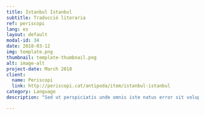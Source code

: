 ```yaml
---
title: Istanbul Istanbul
subtitle: Traducció literaria
ref: periscopi
lang: es
layout: default
modal-id: 34
date: 2018-03-12
img: template.png
thumbnail: template-thumbnail.png
alt: image-alt
project-date: March 2018
client:
  name: Periscopi
  link: http://periscopi.cat/antipoda/item/istanbul-istanbul
category: Language
description: "Sed ut perspiciatis unde omnis iste natus error sit voluptatem accusantium doloremque laudantium, totam rem aperiam, eaque ipsa quae ab illo inventore veritatis et quasi architecto beatae vitae dicta sunt explicabo. Nemo enim ipsam voluptatem quia voluptas sit aspernatur aut odit aut fugit, sed quia consequuntur magni dolores eos qui ratione voluptatem sequi nesciunt. Neque porro quisquam est, qui dolorem ipsum quia dolor sit amet, consectetur, adipisci velit, sed quia non numquam eius modi tempora incidunt ut labore et dolore magnam aliquam quaerat voluptatem.  <a href='http://periscopi.cat/antipoda/item/istanbul-istanbul'>here</a>"

---
```

